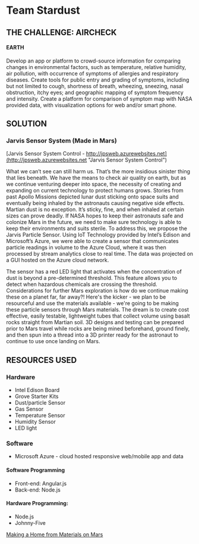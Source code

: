 # Team Stardust

## THE CHALLENGE: AIRCHECK
#### EARTH

Develop an app or platform to crowd-source information for comparing changes in environmental factors, such as temperature, relative humidity, air pollution, with occurrence of symptoms of allergies and respiratory diseases. Create tools for public entry and grading of symptoms, including but not limited to cough, shortness of breath, wheezing, sneezing, nasal obstruction, itchy eyes; and geographic mapping of symptom frequency and intensity. Create a platform for comparison of symptom map with NASA provided data, with visualization options for web and/or smart phone.


## SOLUTION

### Jarvis Sensor System (Made in Mars)

[Jarvis Sensor System Control - http://jpsweb.azurewebsites.net](http://jpsweb.azurewebsites.net "Jarvis Sensor System Control")


What we can’t see can still harm us. That’s the more insidious sinister thing that lies beneath. We have the means to check air quality on earth, but as we continue venturing deeper into space, the necessity of creating and expanding on current technology to protect humans grows. Stories from past Apollo Missions depicted lunar dust sticking onto space suits and eventually being inhaled by the astronauts causing negative side effects. Martian dust is no exception. It’s sticky, fine, and when inhaled at certain sizes can prove deadly. If NASA hopes to keep their astronauts safe and colonize Mars in the future, we need to make sure technology is able to keep their environments and suits sterile.
To address this, we propose the Jarvis Particle Sensor. Using IoT Technology provided by Intel’s Edison and Microsoft’s Azure, we were able to create a sensor that communicates particle readings in volume to the Azure Cloud, where it was then processed by stream analytics close to real time. The data was projected on a GUI hosted on the Azure cloud network.

The sensor has a red LED light that activates when the concentration of dust is beyond a pre-determined threshold. This feature allows you to detect when hazardous chemicals are crossing the threshold.
Considerations for further Mars exploration is how do we continue making these on a planet far, far away?! Here's the kicker - we plan to be resourceful and use the materials available - we're going to be making these particle sensors through Mars materials. The dream is to create cost effective, easily testable, lightweight tubes that collect volume using basalt rocks straight from Martian soil. 3D designs and testing can be prepared prior to Mars travel while rocks are being mined beforehand, ground finely, and then spun into a thread into a 3D printer ready for the astronaut to continue to use once landing on Mars.

## RESOURCES USED

### Hardware
* Intel Edison Board 
* Grove Starter Kits
* Dust/particle Sensor
* Gas Sensor
* Temperature Sensor
* Humidity Sensor
* LED light

### Software
* Microsoft Azure - cloud hosted responsive web/mobile app and data

#### Software Programming
* Front-end: Angular.js
* Back-end: Node.js

#### Hardware Programming: 
* Node.js
* Johnny-Five

[Making a Home from Materials on Mars](http://www.mae.ucla.edu/making-a-home-from-materials-on-mars)
